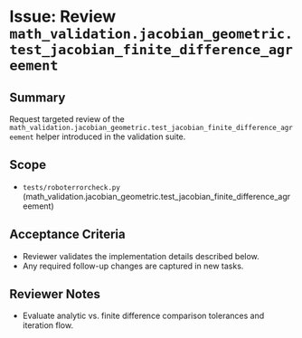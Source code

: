 # Issue: Review `math_validation.jacobian_geometric.test_jacobian_finite_difference_agreement`

## Summary
Request targeted review of the `math_validation.jacobian_geometric.test_jacobian_finite_difference_agreement` helper introduced in the validation suite.

## Scope
- `tests/roboterrorcheck.py` (math_validation.jacobian_geometric.test_jacobian_finite_difference_agreement)

## Acceptance Criteria
- Reviewer validates the implementation details described below.
- Any required follow-up changes are captured in new tasks.

## Reviewer Notes
- Evaluate analytic vs. finite difference comparison tolerances and iteration flow.
